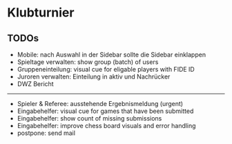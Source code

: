 # Klubturnier

## TODOs

- Mobile: nach Auswahl in der Sidebar sollte die Sidebar einklappen
- Spieltage verwalten: show group (batch) of users
- Gruppeneinteilung: visual cue for eligable players with FIDE ID
- Juroren verwalten: Einteilung in aktiv und Nachrücker
- DWZ Bericht

---

- Spieler & Referee: ausstehende Ergebnismeldung (urgent)
- Eingabehelfer: visual cue for games that have been submitted
- Eingabehelfer: show count of missing submissions
- Eingabehelfer: improve chess board visuals and error handling
- postpone: send mail

